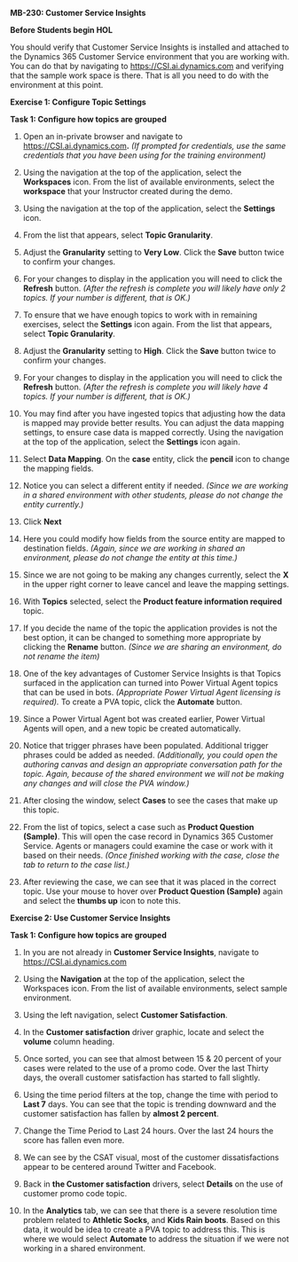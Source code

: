 **MB-230: Customer Service Insights**

**Before Students begin HOL**

You should verify that Customer Service Insights is installed and attached to
the Dynamics 365 Customer Service environment that you are working with. You can
do that by navigating to <https://CSI.ai.dynamics.com> and verifying that the
sample work space is there. That is all you need to do with the environment at
this point.

**Exercise 1: Configure Topic Settings**

**Task 1: Configure how topics are grouped**

1.  Open an in-private browser and navigate to
    <https://CSI.ai.dynamics.com>**.** *(If prompted for credentials, use the
    same credentials that you have been using for the training environment)*

2.  Using the navigation at the top of the application, select the
    **Workspaces** icon. From the list of available environments, select the
    **workspace** that your Instructor created during the demo.

3.  Using the navigation at the top of the application, select the **Settings**
    icon.

4.  From the list that appears, select **Topic Granularity**.

5.  Adjust the **Granularity** setting to **Very Low**. Click the **Save**
    button twice to confirm your changes.

6.  For your changes to display in the application you will need to click the
    **Refresh** button. *(After the refresh is complete you will likely have
    only 2 topics. If your number is different, that is OK.)*

7.  To ensure that we have enough topics to work with in remaining exercises,
    select the **Settings** icon again. From the list that appears, select
    **Topic Granularity**.

8.  Adjust the **Granularity** setting to **High**. Click the **Save** button
    twice to confirm your changes.

9.  For your changes to display in the application you will need to click the
    **Refresh** button. *(After the refresh is complete you will likely have 4
    topics. If your number is different, that is OK.)*

10. You may find after you have ingested topics that adjusting how the data is
    mapped may provide better results. You can adjust the data mapping settings,
    to ensure case data is mapped correctly. Using the navigation at the top of
    the application, select the **Settings** icon again.

11. Select **Data Mapping**. On the **case** entity, click the **pencil** icon
    to change the mapping fields.

12. Notice you can select a different entity if needed. *(Since we are working
    in a shared environment with other students, please do not change the entity
    currently.)*

13. Click **Next**

14. Here you could modify how fields from the source entity are mapped to
    destination fields. *(Again, since we are working in shared an environment,
    please do not change the entity at this time.)*

15. Since we are not going to be making any changes currently, select the **X**
    in the upper right corner to leave cancel and leave the mapping settings.

16. With **Topics** selected, select the **Product feature information
    required** topic.

17. If you decide the name of the topic the application provides is not the best
    option, it can be changed to something more appropriate by clicking the
    **Rename** button. *(Since we are sharing an environment, do not rename the
    item)*

18. One of the key advantages of Customer Service Insights is that Topics
    surfaced in the application can turned into Power Virtual Agent topics that
    can be used in bots. *(Appropriate Power Virtual Agent licensing is
    required).* To create a PVA topic, click the **Automate** button.

19. Since a Power Virtual Agent bot was created earlier, Power Virtual Agents
    will open, and a new topic be created automatically.

20. Notice that trigger phrases have been populated. Additional trigger phrases
    could be added as needed. *(Additionally, you could open the authoring
    canvas and design an appropriate conversation path for the topic. Again,
    because of the shared environment we will not be making any changes and will
    close the PVA window.)*

21. After closing the window, select **Cases** to see the cases that make up
    this topic.

22. From the list of topics, select a case such as **Product Question
    (Sample)**. This will open the case record in Dynamics 365 Customer Service.
    Agents or managers could examine the case or work with it based on their
    needs. *(Once finished working with the case, close the tab to return to the
    case list.)*

23. After reviewing the case, we can see that it was placed in the correct
    topic. Use your mouse to hover over **Product Question (Sample)** again and
    select the **thumbs up** icon to note this.

**Exercise 2: Use Customer Service Insights**

**Task 1: Configure how topics are grouped**

1.  In you are not already in **Customer Service Insights**, navigate to
    <https://CSI.ai.dynamics.com>

2.  Using the **Navigation** at the top of the application, select the
    Workspaces icon. From the list of available environments, select sample
    environment.

3.  Using the left navigation, select **Customer Satisfaction**.

4.  In the **Customer satisfaction** driver graphic, locate and select the
    **volume** column heading.

5.  Once sorted, you can see that almost between 15 & 20 percent of your cases
    were related to the use of a promo code. Over the last Thirty days, the
    overall customer satisfaction has started to fall slightly.

6.  Using the time period filters at the top, change the time with period to
    **Last 7** days. You can see that the topic is trending downward and the
    customer satisfaction has fallen by **almost 2 percent**.

7.  Change the Time Period to Last 24 hours. Over the last 24 hours the score
    has fallen even more.

8.  We can see by the CSAT visual, most of the customer dissatisfactions appear
    to be centered around Twitter and Facebook.

9.  Back in **the Customer satisfaction** drivers, select **Details** on the use
    of customer promo code topic.

10. In the **Analytics** tab, we can see that there is a severe resolution time
    problem related to **Athletic Socks**, and **Kids Rain boots**. Based on
    this data, it would be idea to create a PVA topic to address this. This is
    where we would select **Automate** to address the situation if we were not
    working in a shared environment.
